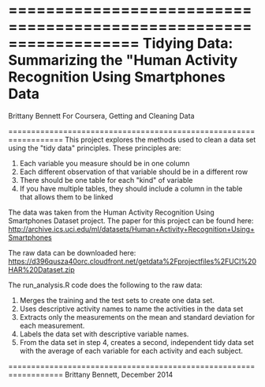 ==================================================================
Tidying Data: Summarizing the "Human Activity Recognition Using Smartphones Data
==================================================================
  Brittany Bennett
For Coursera, Getting and Cleaning Data

==================================================================
This project explores the methods used to clean a data set using the "tidy data" principles. These principles are:
1. Each variable you measure should be in one column
2. Each different observation of that variable should be in a different row
3. There should be one table for each "kind" of variable
4. If you have multiple tables, they should include a column in the table that allows them to be linked

The data was taken from the Human Activity Recognition Using Smartphones Dataset project. The paper for this project can be found here: 
http://archive.ics.uci.edu/ml/datasets/Human+Activity+Recognition+Using+Smartphones 

The raw data can be downloaded here:
https://d396qusza40orc.cloudfront.net/getdata%2Fprojectfiles%2FUCI%20HAR%20Dataset.zip 

The run_analysis.R code does the following to the raw data:
1. Merges the training and the test sets to create one data set.
2. Uses descriptive activity names to name the activities in the data set
3. Extracts only the measurements on the mean and standard deviation for each measurement. 
4. Labels the data set with descriptive variable names. 
5. From the data set in step 4, creates a second, independent tidy data set with the average of each variable for each activity and each subject.


==================================================================
Brittany Bennett, December 2014
